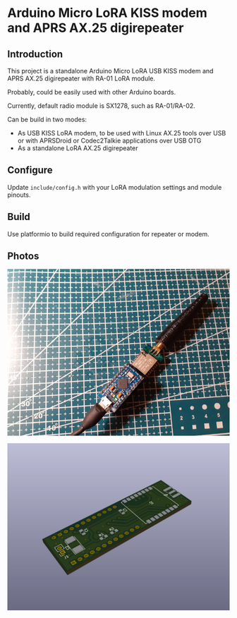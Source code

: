 # Arduino Micro LoRA KISS modem and APRS AX.25 digirepeater

## Introduction
This project is a standalone Arduino Micro LoRA USB KISS modem and APRS AX.25 digirepeater with RA-01 LoRA module. 

Probably, could be easily used with other Arduino boards.

Currently, default radio module is SX1278, such as RA-01/RA-02.

Can be build in two modes:
- As USB KISS LoRA modem, to be used with Linux AX.25 tools over USB or with APRSDroid or Codec2Talkie applications over USB OTG
- As a standalone LoRA AX.25 digirepeater

## Configure
Update `include/config.h` with your LoRA modulation settings and module pinouts.

## Build
Use platformio to build required configuration for repeater or modem.

## Photos
![Device](extras/images/digirepeater.jpg)

![Board](extras/images/board.jpg)
